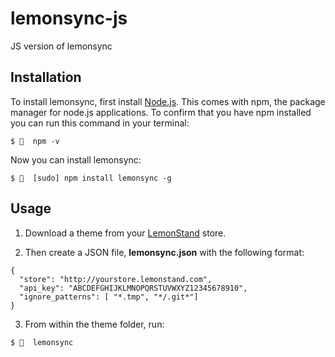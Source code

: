 # lemonsync-js
JS version of lemonsync

## Installation

To install lemonsync, first install [Node.js](https://nodejs.org/en/). This comes with npm, the package manager for node.js applications. To confirm that you have npm installed you can run this command in your terminal:

```
$ 🍋  npm -v
```

Now you can install lemonsync:
```
$ 🍋  [sudo] npm install lemonsync -g
```

## Usage

1. Download a theme from your [LemonStand](https://lemonstand.com/) store. 

2. Then create a JSON file, **lemonsync.json** with the following format:

```
{
  "store": "http://yourstore.lemonstand.com",
  "api_key": "ABCDEFGHIJKLMNOPQRSTUVWXYZ12345678910",
  "ignore_patterns": [ "*.tmp", "*/.git*"]
}
```

3. From within the theme folder, run:

```
$ 🍋  lemonsync
```
